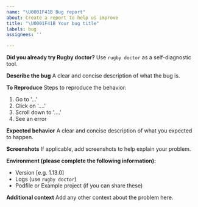 ```yaml
---
name: "\U0001F41B Bug report"
about: Create a report to help us improve
title: "\U0001F41B Your bug title"
labels: bug
assignees: ''

---
```


**Did you already try Rugby doctor?**
Use `rugby doctor` as a self-diagnostic tool.

**Describe the bug**
A clear and concise description of what the bug is.

**To Reproduce**
Steps to reproduce the behavior:
1. Go to '...'
2. Click on '....'
3. Scroll down to '....'
4. See an error

**Expected behavior**
A clear and concise description of what you expected to happen.

**Screenshots**
If applicable, add screenshots to help explain your problem.

**Environment (please complete the following information):**
 - Version [e.g. 1.13.0]
 - Logs (use `rugby doctor`)
 - Podfile or Example project (if you can share these)

**Additional context**
Add any other context about the problem here.
